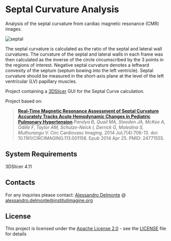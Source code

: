 # Septal Curvature Analysis

Analysis of the septal curvature from cardiac magnetic resonance (CMR) images.

![septal](https://i.imgur.com/CMyRpYa.gif)

The septal curvature is calculated as the ratio of the septal and lateral wall curvatures. The curvature of the septal and
lateral walls in each frame was then calculated as the inverse of the circle circumscribed by the 3 points in the regions of interest.
Negative septal curvature denotes a leftward convexity of the septum (septum bowing into the left ventricle).
Septal curvature should be measured in the short-axis plane at the level of the left ventricular (LV) papillary muscles.

Project containing a [3DSlicer]() GUI for the Septal Curve calculation.

Project based on:
>**[Real-Time Magnetic Resonance Assessment of Septal Curvature Accurately Tracks Acute Hemodynamic Changes in Pediatric Pulmonary Hypertension](https://pubmed.ncbi.nlm.nih.gov/24771555/)**
> *Pandya B, Quail MA, Steeden JA, McKee A, Odille F, Taylor AM, Schulze-Neick I, Derrick G, Moledina S, Muthurangu V.*
> Circ Cardiovasc Imaging. 2014 Jul;7(4):706-13. doi: 10.1161/CIRCIMAGING.113.001156. Epub 2014 Apr 25. PMID: 24771555.

## System Requirements

3DSlicer 4.11

## Contacts

For any inquiries please contact: 
[Alessandro Delmonte](https://aledelmo.github.io) @ [alessandro.delmonte@institutimagine.org](mailto:alessandro.delmonte@institutimagine.org)

## License

This project is licensed under the [Apache License 2.0](LICENSE) - see the [LICENSE](LICENSE) file for
details